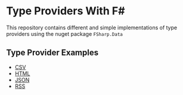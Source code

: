 # Type Providers With F# #

This repository contains different and simple
implementations of type providers
using the nuget package `FSharp.Data`

## Type Provider Examples ##

- [CSV ](.\TypeProvidersWorkshop\CsvTypeProvider)
- [HTML](.\TypeProvidersWorkshop\HtmlProvider)
- [JSON](.\TypeProvidersWorkshop\JsonTypeProvider)
- [RSS ](.\TypeProvidersWorkshop\RssTypeProvider)
